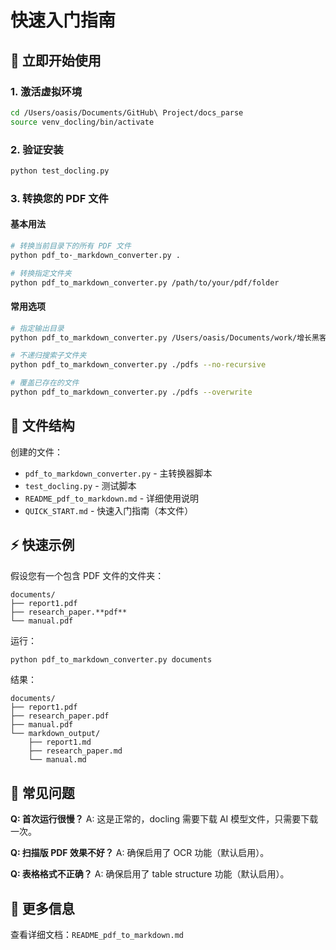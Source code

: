 # 快速入门指南

## 🚀 立即开始使用

### 1. 激活虚拟环境

```bash
cd /Users/oasis/Documents/GitHub\ Project/docs_parse
source venv_docling/bin/activate
```

### 2. 验证安装

```bash
python test_docling.py
```

### 3. 转换您的 PDF 文件

#### 基本用法
```bash
# 转换当前目录下的所有 PDF 文件
python pdf_to·_markdown_converter.py .

# 转换指定文件夹
python pdf_to_markdown_converter.py /path/to/your/pdf/folder
```

#### 常用选项
```bash
# 指定输出目录
python pdf_to_markdown_converter.py /Users/oasis/Documents/work/增长黑客知识库/pdf -o /Users/oasis/Documents/work/增长黑客知识库/markdown

# 不递归搜索子文件夹
python pdf_to_markdown_converter.py ./pdfs --no-recursive

# 覆盖已存在的文件
python pdf_to_markdown_converter.py ./pdfs --overwrite
```

## 📁 文件结构

创建的文件：
- `pdf_to_markdown_converter.py` - 主转换器脚本
- `test_docling.py` - 测试脚本
- `README_pdf_to_markdown.md` - 详细使用说明
- `QUICK_START.md` - 快速入门指南（本文件）

## ⚡ 快速示例

假设您有一个包含 PDF 文件的文件夹：

```
documents/
├── report1.pdf
├── research_paper.**pdf**
└── manual.pdf
```

运行：
```bash
python pdf_to_markdown_converter.py documents
```

结果：
```
documents/
├── report1.pdf
├── research_paper.pdf  
├── manual.pdf
└── markdown_output/
    ├── report1.md
    ├── research_paper.md
    └── manual.md
```

## 🔧 常见问题

**Q: 首次运行很慢？**
A: 这是正常的，docling 需要下载 AI 模型文件，只需要下载一次。

**Q: 扫描版 PDF 效果不好？**
A: 确保启用了 OCR 功能（默认启用）。

**Q: 表格格式不正确？**
A: 确保启用了 table structure 功能（默认启用）。

## 📖 更多信息

查看详细文档：`README_pdf_to_markdown.md` 